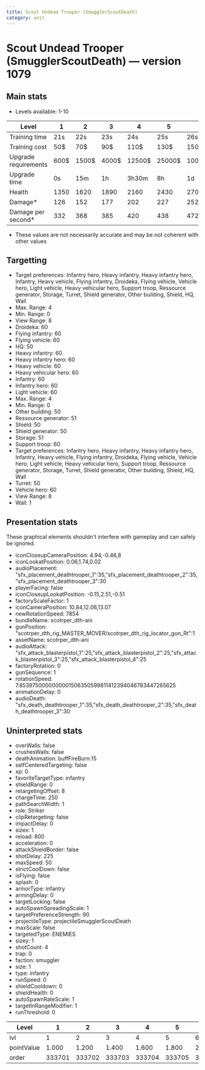 ```yaml
---
title: Scout Undead Trooper (SmugglerScoutDeath)
category: unit
---
```


# Scout Undead Trooper (SmugglerScoutDeath) — version 1079

## Main stats

  * Levels available: 1-10

|Level               |1   |2    |3    |4     |5     |6      |7      |8      |9       |10      |
|--------------------|----|-----|-----|------|------|-------|-------|-------|--------|--------|
|Training time       |21s |22s  |23s  |24s   |25s   |26s    |27s    |28s    |29s     |30s     |
|Training cost       |50$ |70$  |90$  |110$  |130$  |150$   |170$   |190$   |210$    |230$    |
|Upgrade requirements|600$|1500$|4000$|12500$|25000$|100000$|160000$|320000$|1000000$|1750000$|
|Upgrade time        |0s  |15m  |1h   |3h30m |8h    |1d     |2d     |3d12h  |5d      |1w1d    |
|Health              |1350|1620 |1890 |2160  |2430  |2700   |2970   |3240   |3510    |4050    |
|Damage*             |126 |152  |177  |202   |227   |252    |278    |303    |328     |378     |
|Damage per second*  |332 |368  |385  |420   |438   |472    |490    |542    |578     |630     |

* These values are not necessarily accurate and may be not coherent with other values

## Targetting

  * Target preferences: Infantry hero, Heavy infantry, Heavy infantry hero, Infantry, Heavy vehicle, Flying infantry, Droideka, Flying vehicle, Vehicle hero, Light vehicle, Heavy vehicular hero, Support troop, Ressource generator, Storage, Turret, Shield generator, Other building, Shield, HQ, Wall
  * Max. Range: 4
  * Min. Range: 0
  * View Range: 8
  * Droideka: 60
  * Flying infantry: 60
  * Flying vehicle: 60
  * HQ: 50
  * Heavy infantry: 60
  * Heavy infantry hero: 60
  * Heavy vehicle: 60
  * Heavy vehicular hero: 60
  * Infantry: 60
  * Infantry hero: 60
  * Light vehicle: 60
  * Max. Range: 4
  * Min. Range: 0
  * Other building: 50
  * Ressource generator: 51
  * Shield: 50
  * Shield generator: 50
  * Storage: 51
  * Support troop: 60
  * Target preferences: Infantry hero, Heavy infantry, Heavy infantry hero, Infantry, Heavy vehicle, Flying infantry, Droideka, Flying vehicle, Vehicle hero, Light vehicle, Heavy vehicular hero, Support troop, Ressource generator, Storage, Turret, Shield generator, Other building, Shield, HQ, Wall
  * Turret: 50
  * Vehicle hero: 60
  * View Range: 8
  * Wall: 1

## Presentation stats

These graphical elements shouldn't interfere with gameplay and can safely be ignored.

  * iconCloseupCameraPosition: 4.94,-0.46,8
  * iconLookatPosition: 0.06,1.74,0.02
  * audioPlacement: "sfx_placement_deathtrooper_1":35,"sfx_placement_deathtrooper_2":35,"sfx_placement_deathtrooper_3":30
  * playerFacing: false
  * iconCloseupLookatPosition: -0.15,2.51,-0.51
  * factoryScaleFactor: 1
  * iconCameraPosition: 10.84,12.06,13.07
  * newRotationSpeed: 7854
  * bundleName: scotrper_dth-ani
  * gunPosition: "scotrper_dth_rig_MASTER_MOVER/scotrper_dth_rig_locator_gun_Rt":1
  * assetName: scotrper_dth-ani
  * audioAttack: "sfx_attack_blasterpistol_1":25,"sfx_attack_blasterpistol_2":25,"sfx_attack_blasterpistol_3":25,"sfx_attack_blasterpistol_4":25
  * factoryRotation: 0
  * gunSequence: 1
  * rotationSpeed: 7.8539750000000001506350599811412394046783447265625
  * animationDelay: 0
  * audioDeath: "sfx_death_deathtrooper_1":35,"sfx_death_deathtrooper_2":35,"sfx_death_deathtrooper_3":30

## Uninterpreted stats

  * overWalls: false
  * crushesWalls: false
  * deathAnimation: buffFireBurn:15
  * selfCenteredTargeting: false
  * xp: 0
  * favoriteTargetType: infantry
  * shieldRange: 0
  * retargetingOffset: 8
  * chargeTime: 250
  * pathSearchWidth: 1
  * role: Striker
  * clipRetargeting: false
  * impactDelay: 0
  * sizex: 1
  * reload: 800
  * acceleration: 0
  * attackShieldBorder: false
  * shotDelay: 225
  * maxSpeed: 50
  * strictCoolDown: false
  * isFlying: false
  * splash: 0
  * armorType: infantry
  * armingDelay: 0
  * targetLocking: false
  * autoSpawnSpreadingScale: 1
  * targetPreferenceStrength: 90
  * projectileType: projectileSmugglerScoutDeath
  * maxScale: false
  * targetedType: ENEMIES
  * sizey: 1
  * shotCount: 4
  * trap: 0
  * faction: smuggler
  * size: 1
  * type: infantry
  * runSpeed: 0
  * shieldCooldown: 0
  * shieldHealth: 0
  * autoSpawnRateScale: 1
  * targetInRangeModifier: 1
  * runThreshold: 0

|Level     |1     |2     |3     |4     |5     |6     |7     |8     |9     |10    |
|----------|------|------|------|------|------|------|------|------|------|------|
|lvl       |1     |2     |3     |4     |5     |6     |7     |8     |9     |10    |
|pointValue|1.000 |1.200 |1.400 |1.600 |1.800 |2.000 |2.200 |2.400 |2.600 |3.000 |
|order     |333701|333702|333703|333704|333705|333706|333707|333708|333709|333710|

